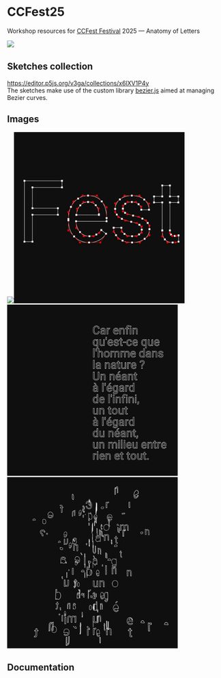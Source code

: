# CCFest25
Workshop resources for [CCFest Festival](https://ccfest.rocks/) 2025 — Anatomy of Letters

<img src="https://images.squarespace-cdn.com/content/v1/57bb3c10bebafb700491c863/8857bb46-3239-4967-8c8d-99beb0b95525/POSTER-02.jpg?format=2500w" width="400px" />


## Sketches collection
https://editor.p5js.org/v3ga/collections/x6lXV1P4y <br />
The sketches make use of the custom library [bezier.js](./bezier.js) aimed at managing Bezier curves. 

## Images
<img src="images/CCFest25—bezier-curves.jpg" width="400px" /><img src="images/CCFest25-multiple-glyphs.jpg" width="400px" />
<img src="images/CCFest25-text-composition-01.jpg" width="400px" /><img src="images/CCFest25-text-composition-02.jpg" width="400px" />

## Documentation

